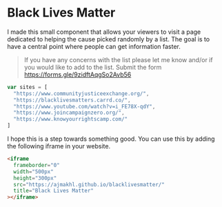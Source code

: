 # Black Lives Matter

I made this small component that allows your viewers to visit a page dedicated to helping the cause picked randomly by a list. The goal is to have a central point where people can get information faster.

> If you have any concerns with the list please let me know and/or if you would like to add to the list. Submit the form https://forms.gle/9zidftAqgSo2Avb56

```js
var sites = [
  "https://www.communityjusticeexchange.org/",
  "https://blacklivesmatters.carrd.co/",
  "https://www.youtube.com/watch?v=i_FE78X-qdY",
  "https://www.joincampaignzero.org/",
  "https://www.knowyourrightscamp.com/"
]
```

I hope this is a step towards something good. You can use this by adding the following iframe in your website.

```html
<iframe
  frameborder="0"
  width="500px"
  height="300px"
  src="https://ajmakhl.github.io/blacklivesmatter/"
  title="Black Lives Matter"
></iframe>
```
